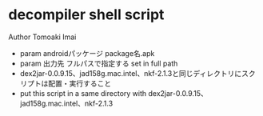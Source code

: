 # decompiler shell script
 Author Tomoaki Imai  

 * param androidパッケージ package名.apk
 * param 出力先 フルパスで指定する set in full path
 * dex2jar-0.0.9.15、jad158g.mac.intel、nkf-2.1.3と同じディレクトリにスクリプトは配置・実行すること 
 * put this script in a same directory with dex2jar-0.0.9.15、jad158g.mac.intel、nkf-2.1.3
